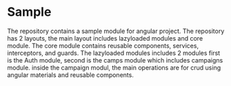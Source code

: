 # Sample

The repository contains a sample module for angular project. 
The repository has 2 layouts, the main layout includes lazyloaded modules and core module.
The core module contains reusable components, services, interceptors, and guards.
The lazyloaded modules includes 2 modules first is the Auth module,
second is the camps module which includes campaigns module. 
inside the campaign modul, the main operations are for crud using angular materials and reusable components.
